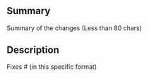 # <PR Title>

<!-- Thank you for submitting a pull request to our repo. -->

## Summary

Summary of the changes (Less than 80 chars)

## Description

Fixes #<bug number> (in this specific format)